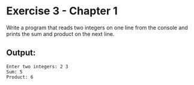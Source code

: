 # Exercise 3 - Chapter 1
Write a program that reads two integers on one line from the console and prints the sum and product on the next line.

## Output:
```
Enter two integers: 2 3
Sum: 5
Product: 6
```